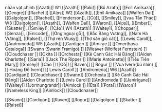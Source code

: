nhân vật chính
	[[Azath]]
W1
	[[Azath]]
	[[Paki]] 
	[[Bố Azath]] 
	[[Enil Amikaza]]
	[[Geogre]]
	[[Rachel ]]
	[[Alps]]
W2
	[[Azath]], 
	[[Enil Amikaza]]
	[[Walfen Dal]] 
	[[Dalgolgon]], 
	[[Rachel]], 
	[[Henderson]], 
	[[Cú]], 
	[[Smiley]], 
	[[vua Tần Thác]]
W3
	[[Dalgolgon]], 
	[[Azath]], 
	[[Walfen Dal]], 
	[[Waron]],
	[[Alps]], 
	[[Ember]], 
	[[Skatter]], 
	[[Smiley]], 
	[[Cáo]]
W4
	[[Azath]] 
	[[Waitey]], 
	[[Chopper]], 
	[[Senza]], 
	[[Enicode]], 
	[[Ông ngoại gỗ]], 
	[[Bắc Băng Vương]],
	[[Nam Hà Vương]], 
	[[Ralsei]], 
	[[Thợ rèn Wusy]], 
	[[Thợ săn gió cát]], 
	[[Lewis Caroll]], 
	[[Andromeda]]
W5
	[[Azath]] 
	[[Cardigan ]]
	[[Amirae ]]
	[[Omerthosa Cataloga]] 
	[[Swann (Swann Framigo) ]]
	[[Weaver (Wolfest Fernstein) ]]
	[[Cloudchaser ]]
	[[Okita ]]
	[[Orchesta]] 
	[[Kẻ Canh Gác Hải Đăng]] 
	[[Aiden Charlotte]]
	[[Saria]]
	[[Jack The Ripper ]]
	 [[Marie Antoinette]] 
	 [[Tiểu Tiên Mary]] 
	 [[Smiley]] 
	 [[Cáo ]]
	 [[Cò]] 
	[[ Raven]] 
	[[ Rogur ]]
	 [[Vua Ivern(bù nhìn) ]]
	[[ Hoàng Đế Ivern]] 
	[[ Lewis Caroll ]]
	[[Andromeda]]
W6
	[[Azath]] 
	[[Cardigan]] 
	[[Cloudchaser]] 
	[[Swann]] 
	[[Orchesta ]]
	[[Kẻ Canh Gác Hải Đăng]] 
	[[Aiden Charlotte ]]
	[[Lewis Caroll]]
	[[Andromeda ]]
	[[Janirlgane]] 
	[[Waitey]]
	[[Jormungrandr]]
	[[Aimlock ]]
	[[Eta]]
	[[Pota]]
[[Waron]]
[[Nameless King]]
[[Aimlock]]
[[Cloudchaser]]

[[Swann]]
[[Cardigan]]
[[Raven]]
[[Rogur]]
[[Dalgolgon ]]
[[Skatter ]]
[[Ralsei]]
